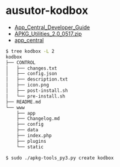 # ausutor-kodbox

- [App_Central_Developer_Guide](https://downloadgb.asustor.com/developer/App_Central_Developer_Guide_4.2.2_20230712.pdf)
- [APKG_Utilities_2.0_0517.zip](https://downloadgb.asustor.com/developer/APKG_Utilities_2.0_0517.zip)
- [app_central](https://www.asustor.com/app_central/app_detail?id=1176)

```bash
$ tree kodbox -L 2
kodbox
├── CONTROL
│   ├── changes.txt
│   ├── config.json
│   ├── description.txt
│   ├── icon.png
│   ├── post-install.sh
│   └── pre-install.sh
├── README.md
└── www
    ├── app
    ├── Changelog.md
    ├── config
    ├── data
    ├── index.php
    ├── plugins
    └── static

$ sudo ./apkg-tools_py3.py create kodbox
```
